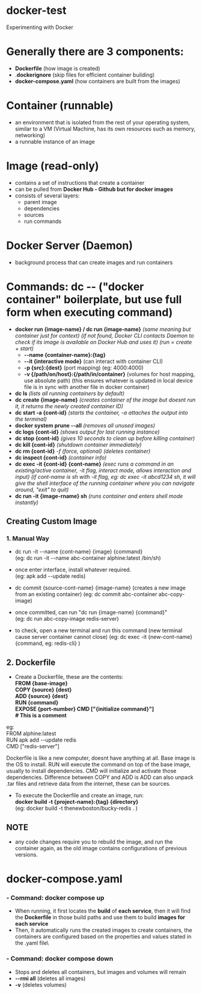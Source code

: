 # docker-test
Experimenting with Docker

# Generally there are 3 components:
- **Dockerfile**    (how image is created)
- .**dockerignore**    (skip files for efficient container building)
- **docker-compose.yaml**    (how containers are built from the images)

# **Container (runnable)**
- an environment that is isolated from the rest of your operating system, similar to a VM (Virtual Machine, has its own resources such as memory, networking)
- a runnable instance of an image

# **Image (read-only)**
- contains a set of instructions that create a container
- can be pulled from **Docker Hub - Github but for docker images**
- consists of several layers:
	- parent image
	- dependencies
	- sources
	- run commands

# **Docker Server (Daemon)**
- background process that can create images and run containers

# **Commands: dc -- ("docker container" boilerplate, but use full form when executing command)**
	
- **docker run {image-name} / dc run {image-name}**    *(same meaning but container just for context) (if not found, Docker CLI contacts Daemon to check if its image is available on Docker Hub and uses it) (run = create + start)*
	- **--name {container-name}:{tag}**  
	- **--it {interactive mode}**    (can interact with container CLI)  
	- **-p {src}:{dest}**    (port mapping) (eg: 4000:4000)
	- **-v {/path/on/host}:{/path/in/container}** (volumes for host mapping, use absolute path) (this ensures whatever is updated in local device file is in sync with another file in docker container)
- **dc ls**    *(lists all running containers by default)*
- **dc create {image-name}**     *(creates container of the image but doesnt run it, it returns the newly created container ID)*
- **dc start -a {cont-id}**    *(starts the container, -a attaches the output into the terminal)*
- **docker system prune --all**     *(removes all unused images)*
- **dc logs {cont-id}**    *(shows output for last running instance)*
- **dc stop {cont-id}**    *(gives 10 seconds to clean up before killing container)*
- **dc kill {cont-id}**    *(shutdown container immediately)*
- **dc rm {cont-id}**    *-f (force, optional)* *(deletes container)*
- **dc inspect {cont-id}**    *(container info)*
- **dc exec -it {cont-id} {cont-name}**    *(exec runs a command in an existing/active container, -it flag, interact mode, allows interaction and input)*    *(if cont-name is sh with -it flag, eg: dc exec -it abcd1234 sh, it will give the shell interface of the running container where you can navigate around, "exit" to quit)*
- **dc run -it {image-rname} sh**    *(runs container and enters shell mode instantly)*

## **Creating Custom Image**
### 1. **Manual Way**
- dc run -it --name {cont-name} {image} {command}     
(eg: dc run -it --name abc-container alphine:latest /bin/sh)

- once enter interface, install whatever required.    
(eg: apk add --update redis)

- dc commit {source-cont-name} {image-name}    (creates a new image from an existing container) 
(eg: dc commit abc-container abc-copy-image)

- once committed, can run "dc run {image-name} {command}"    
(eg: dc run abc-copy-image redis-server)

- to check, open a new terminal and run this command (new terminal cause server container cannot close)
(eg: dc exec -it {new-cont-name} {command, eg: redis-cli} )

## 2. Dockerfile
- Create a Dockerfile, these are the contents:  
**FROM {base-image}  
COPY {source} {dest}  
ADD {source} {dest}  
RUN {command}  
EXPOSE {port-number}
CMD \["{initialize command}"]  
\# This is a comment**  

eg:  
FROM alphine:latest  
RUN apk add --update redis   
CMD \["redis-server"]  

Dockerfile is like a new computer, doesnt have anything at all. Base image is the OS to install. RUN will execute the command on top of the base image, usually to install dependencies. CMD will initialize and activate those dependencies. Difference between COPY and ADD is ADD can also unpack .tar files and retrieve data from the internet, these can be sources.

- To execute the Dockerfile and create an image, run:  
**docker build -t {project-name}:{tag} {directory}**  
(eg: docker build -t thenewboston/bucky-redis . )

## NOTE
- any code changes require you to rebuild the image, and run the container again, as the old image contains configurations of previous versions.

# docker-compose.yaml
### - **Command:**    **docker compose up**
- When running, it first locates the **build** of **each service**, then it will find the **Dockerfile** in those build paths and use them to build **images for each service**
- Then, it automatically runs the created images to create containers, the containers are configured based on the properties and values stated in the .yaml file\
### - **Command:**    **docker compose down**
- Stops and deletes all containers, but images and volumes will remain
- **--rmi all**   (deletes all images)
- **-v**    (deletes volumes)
